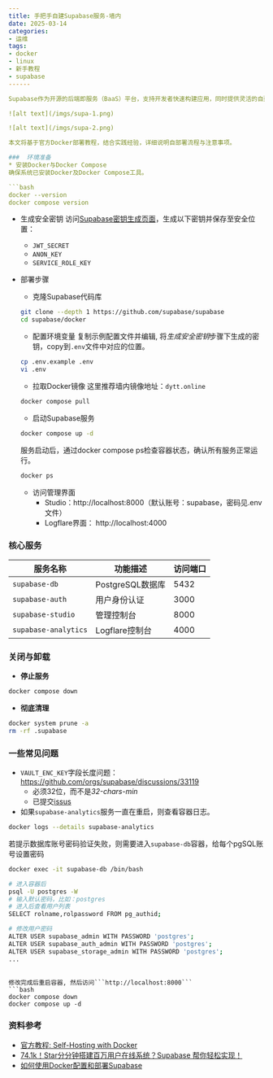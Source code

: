 ```yaml
---
title: 手把手自建Supabase服务-墙内
date: 2025-03-14
categories: 
- 运维
tags:
- docker
- linux
- 新手教程
- supabase
------

Supabase作为开源的后端即服务（BaaS）平台，支持开发者快速构建应用，同时提供灵活的自建部署选项。

![alt text](/imgs/supa-1.png)

![alt text](/imgs/supa-2.png)

本文将基于官方Docker部署教程，结合实践经验，详细说明自部署流程与注意事项。

###  环境准备
* 安装Docker与Docker Compose
确保系统已安装Docker及Docker Compose工具。

```bash
docker --version
docker compose version
```

* 生成安全密钥
访问[Supabase密钥生成页面](https://supabase.com/docs/guides/self-hosting/docker#securing-your-services)，生成以下密钥并保存至安全位置：
  * `JWT_SECRET`
  * `ANON_KEY`
  * `SERVICE_ROLE_KEY`

* 部署步骤
  * 克隆Supabase代码库
  ```bash
  git clone --depth 1 https://github.com/supabase/supabase
  cd supabase/docker
  ```
  * 配置环境变量
  复制示例配置文件并编辑, 将*生成安全密钥*步骤下生成的密钥，copy到```.env```文件中对应的位置。
  ```bash
  cp .env.example .env
  vi .env
  ```
  * 拉取Docker镜像
  这里推荐墙内镜像地址：```dytt.online```
  ```bash
  docker compose pull
  ```
  * ​启动Supabase服务
  ```bash
  docker compose up -d
  ```
  服务启动后，通过docker compose ps检查容器状态，确认所有服务正常运行。
  ```bash
  docker ps
  ```
  * ​访问管理界面
    * ​Studio：http://localhost:8000（默认账号：supabase，密码见.env文件）
    * Logflare界面： http://localhost:4000

### 核心服务
| 服务名称       | 功能描述                          | 访问端口  |
|----------------|-----------------------------------|-----------|
| `supabase-db`  | PostgreSQL数据库                  | 5432      |
| `supabase-auth`| 用户身份认证                      | 3000     |
| `supabase-studio`| 管理控制台                        | 8000     |
| `supabase-analytics`| Logflare控制台    | 4000      |

### 关闭与卸载
  * **停止服务**  
   ```bash
   docker compose down
   ```

  * **彻底清理**  
   ```bash
   docker system prune -a
   rm -rf .supabase
   ```

### 一些常见问题
* ```VAULT_ENC_KEY```字段长度问题：https://github.com/orgs/supabase/discussions/33119
  * 必须32位，而不是*32-chars-min*
  * 已提交[issus](https://github.com/supabase/supabase/pull/34171)
* 如果```supabase-analytics```服务一直在重启，则查看容器日志。
```bash
docker logs --details supabase-analytics
```
若提示数据库账号密码验证失败，则需要进入```supabase-db```容器，给每个pgSQL账号设置密码
```bash
docker exec -it supabase-db /bin/bash

# 进入容器后
psql -U postgres -W
# 输入默认密码，比如：postgres
# 进入后查看用户列表
SELECT rolname,rolpassword FROM pg_authid;

# 修改用户密码
ALTER USER supabase_admin WITH PASSWORD 'postgres';
ALTER USER supabase_auth_admin WITH PASSWORD 'postgres';
ALTER USER supabase_storage_admin WITH PASSWORD 'postgres';
...
```


```

修改完成后重启容器, 然后访问```http://localhost:8000```
```bash
docker compose down
docker compose up -d

```

### 资料参考
* [官方教程: Self-Hosting with Docker](https://supabase.com/docs/guides/self-hosting/docker)
* [74.1k！Star分分钟搭建百万用户在线系统？Supabase 帮你轻松实现！](https://mp.weixin.qq.com/s?__biz=MzA5NzQ4ODk0Mw==&mid=2652792964&idx=1&sn=d77201f78aaa3ae37542ea58070be3a7&chksm=8acb570a22284b6247f04c9a4325b2595ad0f2703cad7adff0bf4e9bef8da907a14d8a737097#rd)
* [如何使用Docker配置和部署Supabase](https://mp.weixin.qq.com/s?__biz=MzkxNzI1Nzg1Mw==&mid=2247485423&idx=1&sn=cd58354508c616f45466d48b86b09905&chksm=c026efa73e1477dc4ebc78a89f462b3c61f6edb899cbf9d06b751eb42e1ea93d4c92fb23a0aa#rd)
